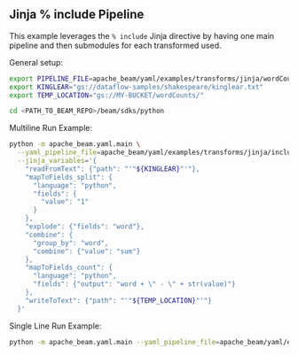 <!--
    Licensed to the Apache Software Foundation (ASF) under one
    or more contributor license agreements.  See the NOTICE file
    distributed with this work for additional information
    regarding copyright ownership.  The ASF licenses this file
    to you under the Apache License, Version 2.0 (the
    "License"); you may not use this file except in compliance
    with the License.  You may obtain a copy of the License at

      http://www.apache.org/licenses/LICENSE-2.0

    Unless required by applicable law or agreed to in writing,
    software distributed under the License is distributed on an
    "AS IS" BASIS, WITHOUT WARRANTIES OR CONDITIONS OF ANY
    KIND, either express or implied.  See the License for the
    specific language governing permissions and limitations
    under the License.
-->

## Jinja % include Pipeline

This example leverages the `% include` Jinja directive by having one main
pipeline and then submodules for each transformed used.

General setup:
```sh
export PIPELINE_FILE=apache_beam/yaml/examples/transforms/jinja/wordCount.yaml
export KINGLEAR="gs://dataflow-samples/shakespeare/kinglear.txt"
export TEMP_LOCATION="gs://MY-BUCKET/wordCounts/"

cd <PATH_TO_BEAM_REPO>/beam/sdks/python
```

Multiline Run Example:
```sh
python -m apache_beam.yaml.main \
  --yaml_pipeline_file=apache_beam/yaml/examples/transforms/jinja/include/wordCount.yaml \
  --jinja_variables='{
    "readFromText": {"path": "'"${KINGLEAR}"'"},
    "mapToFields_split": {
      "language": "python",
      "fields": {
        "value": "1"
      }
    },
    "explode": {"fields": "word"},
    "combine": {
      "group_by": "word",
      "combine": {"value": "sum"}
    },
    "mapToFields_count": {
      "language": "python",
      "fields": {"output": "word + \" - \" + str(value)"}
    },
    "writeToText": {"path": "'"${TEMP_LOCATION}"'"}
  }'
```

Single Line Run Example:
```sh
python -m apache_beam.yaml.main --yaml_pipeline_file=apache_beam/yaml/examples/transforms/jinja/include/wordCount.yaml --jinja_variables='{"readFromText": {"path": "gs://dataflow-samples/shakespeare/kinglear.txt"}, "mapToFields_split": {"language": "python", "fields":{"value":"1"}}, "explode":{"fields":"word"}, "combine":{"group_by":"word", "combine":{"value":"sum"}}, "mapToFields_count":{"language": "python", "fields":{"output":"word + \" - \" + str(value)"}}, "writeToText":{"path":"${TEMP_LOCATION}"}}'
```

